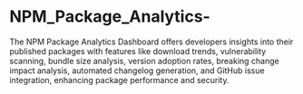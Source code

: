 # NPM_Package_Analytics-
The NPM Package Analytics Dashboard offers developers insights into their published packages with features like download trends, vulnerability scanning, bundle size analysis, version adoption rates, breaking change impact analysis, automated changelog generation, and GitHub issue integration, enhancing package performance and security.
